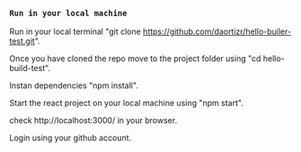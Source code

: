 
### `Run in your local machine`

Run in your local terminal "git clone https://github.com/daortizr/hello-builer-test.git".

Once you have cloned the repo move to the project folder using "cd hello-build-test".

Instan dependencies "npm install".

Start the react project on your local machine using "npm start".

check http://localhost:3000/ in your browser.

Login using your github account.